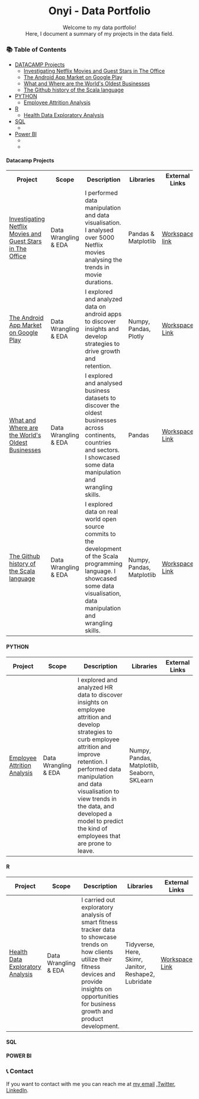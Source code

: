 <div align="center">
  
 

  <h1 align="center">Onyi - Data Portfolio</h1>

  Welcome to my data portfolio!<br /> Here, I document a summary of my projects in the data field.


</div>



<h3> 📚 Table of Contents</h3>

<ul>
  <li>
      <a href="https://github.com/OnyxABC/Datacamp_Projects">DATACAMP Projects</a> 
      <ul>
        <li>
             <a href="https://github.com/OnyxABC/Datacamp_Projects/tree/main/Investigating%20Netflix%20Movies%20and%20Guest%20Stars%20in%20The%20Office">
               Investigating Netflix Movies and Guest Stars in The Office
             </a>
          </li>  
          <li>
             <a href="https://github.com/OnyxABC/Datacamp_Projects/tree/main/The-Android-App-Market-on-Google-Play">
               The Android App Market on Google Play
             </a>
          </li>
          <li>
             <a href="https://github.com/OnyxABC/Datacamp_Projects/tree/main/What-and-Where-are-the-World-s-Oldest-Businesses">
             What and Where are the World's Oldest Businesses
             </a>
          </li>
          <li>
             <a href="https://github.com/OnyxABC/Datacamp_Projects/tree/main/the-github-history-of-the-scala-language">
               The Github history of the Scala language
             </a>
          </li>
      </ul>
  </li>
  <li>
      <a href="">
        PYTHON
      </a>
      <ul>
        <li>
            <a href="https://github.com/OnyxABC/My-Project-Portfolio/tree/main/Employee_Attrition_Analysis">
            Employee Attrition Analysis
            </a>
          </li>
      </ul>
  </li>
  <li>
      <a href="">R</a>
      <ul>
        <li>
          <a href="https://github.com/OnyxABC/My-Project-Portfolio/tree/main/Health_Data_Exploratory_Analysis">
            Health Data Exploratory Analysis
          </a>
        </li>
      </ul>
  </li>
  <li>
      <a href="">SQL</a>
      <ul>
        <li>
          <a href=""></a>
        </li>
      </ul>
  </li>
  <li>
      <a href="">Power BI</a>
      <ul>
        <li>
          <a href=""></a>
        </li>
        <li>
          <a href=""></a>
        </li>
      </ul>
  </li>
</ul>
</div>

<div>
<div>
  <h4>Datacamp Projects</h4>

<table>
  <tr>
    <th>Project</th><th>Scope</th><th>Description</th><th>Libraries</th><th>External Links</th>
  </tr> 
  
  <tr>
    <td>
      <a href="https://github.com/OnyxABC/Datacamp_Projects/tree/main/Investigating%20Netflix%20Movies%20and%20Guest%20Stars%20in%20The%20Office">
        Investigating Netflix Movies and Guest Stars in The Office
      </a>
    </td>
    <td>
      Data Wrangling & EDA
    </td>
    <td>
      I performed data manipulation and data visualisation. I analysed over 5000 Netflix movies analysing the trends in movie durations.
    </td>
    <td>
      Pandas & Matplotlib
    </td>
    <td><a href="https://app.datacamp.com/workspace/w/6068457b-ee40-466b-9ab3-984289ee464d">Workspace link</a>
    </td>
  </tr>
  
  <tr>
    <td>
      <a href="https://github.com/OnyxABC/Datacamp_Projects/tree/main/The-Android-App-Market-on-Google-Play">
        The Android App Market on Google Play
      </a>
    </td>
    <td>
      Data Wrangling & EDA
    </td>
    <td>
      I explored and analyzed data on android apps to discover insights and develop strategies to drive growth and retention.
    </td>
    <td>
      Numpy, Pandas, Plotly
    </td>
    <td>
      <a href="https://app.datacamp.com/workspace/w/566870c4-b0e1-4aab-a6cb-83570ca623ca">
        Workspace Link
      </a>
    </td>
  </tr>
  
  <tr>
    <td>
      <a href="https://github.com/OnyxABC/Datacamp_Projects/tree/main/What-and-Where-are-the-World-s-Oldest-Businesses">
        What and Where are the World's Oldest Businesses
      </a>
    </td>
    <td>
      Data Wrangling & EDA
    </td>
    <td>
      I explored and analysed business datasets to discover the oldest businesses across continents, countries and sectors. I showcased some  data manipulation and wrangling skills.
    </td>
    <td>
      Pandas
    </td>
    <td>
    <a href="https://app.datacamp.com/workspace/w/6c6f55c5-04e5-43e3-aa29-814a070a7a52">Workspace Link
    </a>
    </td>
  </tr>
   
  <tr>
    <td>
      <a href="https://github.com/OnyxABC/Datacamp_Projects/tree/main/the-github-history-of-the-scala-language">
        The Github history of the Scala language
      </a>
    </td>
    <td>
      Data Wrangling & EDA
    </td>
    <td>
      I explored data on real world open source commits to the development of the Scala programming language. I showcased some  data visualisation, data manipulation and wrangling skills.
    </td>
    <td>
      Numpy, Pandas, Matplotlib
    </td>
    <td>
    <a href="https://app.datacamp.com/workspace/w/d42b08b6-ad3b-4f74-897a-f8ff1367287a">Workspace Link
    </a>
    </td>
  </tr>
</table>
</div>
<div>
  <h4>PYTHON</h4>
<table>
  <thead>
    <th>Project</th><th>Scope</th><th>Description</th><th>Libraries</th><th>External Links</th>
  </thead> 
  
  <tbody>
      <tr>
        <td>
          <a href="https://github.com/OnyxABC/My-Project-Portfolio/tree/main/Employee_Attrition_Analysis">
            Employee Attrition Analysis
          </a>
        </td>
        <td>
          Data Wrangling & EDA
        </td>
        <td>
          I explored and analyzed HR data to discover insights on employee attrition and develop strategies to curb employee attrition and improve retention. I performed data manipulation and data visualisation to view trends in the data, and developed a model to predict the kind of employees that are prone to leave.
        </td>
        <td>
          Numpy, Pandas, Matplotlib, Seaborn, SKLearn
        </td>
        <td>
        </td>
      </tr>
    </tbody>
</table>
</div>

<div>
  <h4>R</h4>
<table>
<thead>
  <th>Project</th><th>Scope</th><th>Description</th><th>Libraries</th><th>External Links</th>
</thead> 

<tbody>
    <tr>
      <td>
        <a href="https://github.com/OnyxABC/My-Project-Portfolio/tree/main/Health_Data_Exploratory_Analysis">
          Health Data Exploratory Analysis
        </a>
      </td>
      <td>
        Data Wrangling & EDA
      </td>
      <td>
        I carried out exploratory analysis of smart fitness tracker data to showcase trends on how clients utilize their fitness devices and provide insights on opportunities for business growth and product development.
      </td>
      <td>
        Tidyverse, Here, Skimr, Janitor, Reshape2, Lubridate
      </td>
      <td>
        <a href="https://www.kaggle.com/code/onyinyechiebinyasi/bellabeat-case-study">Workspace Link</a>
      </td>
    </tr>		  
</tbody>
</table>
</div>
<div>
  <h4>SQL</h4>
</div>
<div>
  <h4>POWER BI</h4>
</div>




<!--- 
Before you begin, ensure you have met the following requirements:

* [Git](https://git-scm.com/downloads "Download Git") must be installed on your operating system.

### Run Locally

To run **jack-portfolio** locally, run this command on your git bash:

Linux and macOS:

```bash
sudo git clone https://github.com/codewithsadee/jack-portfolio.git
```

Windows:

```bash
git clone https://github.com/codewithsadee/jack-portfolio.git
```
 -->

</div>

<div>
	<h3> 📞 Contact</h3>
  <p>
			If you want to contact with me you can reach me at <a href="mailto:onyxabc92@gmail.com">my email</a> ,<a href="https://twitter.com/Pharm_Onyi">Twitter</a>, <a href="https://www.linkedin.com/in/onyx-ebinyasi/"> LinkedIn</a>.
	</p>

</div>
